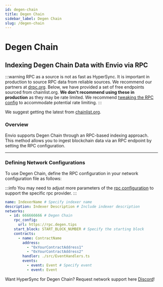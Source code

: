 ```yaml
---
id: degen-chain
title: Degen Chain
sidebar_label: Degen Chain
slug: /degen-chain
---
```


# Degen Chain

## Indexing Degen Chain Data with Envio via RPC

:::warning
RPC as a source is not as fast as HyperSync. It is important in production to source RPC data from reliable sources. We recommend our partners at [drpc.org](https://drpc.org). Below, we have provided a set of free endpoints sourced from chainlist.org. **We don't recommend using these in production** as they may be rate limited. We recommend [tweaking the RPC config](./rpc-sync) to accommodate potential rate limiting.
:::

We suggest getting the latest from [chainlist.org](https://chainlist.org).

### Overview

Envio supports Degen Chain through an RPC-based indexing approach. This method allows you to ingest blockchain data via an RPC endpoint by setting the RPC configuration.

---

### Defining Network Configurations

To use Degen Chain, define the RPC configuration in your network configuration file as follows:

:::info
You may need to adjust more parameters of the [rpc configuration](./rpc-sync) to support the specific rpc provider. 
:::

```yaml
name: IndexerName # Specify indexer name
description: Indexer Description # Include indexer description
networks:
  - id: 666666666 # Degen Chain
    rpc_config:
      url: https://rpc.degen.tips 
    start_block: START_BLOCK_NUMBER # Specify the starting block
    contracts:
      - name: ContractName
        address:
          - "0xYourContractAddress1"
          - "0xYourContractAddress2"
        handler: ./src/EventHandlers.ts
        events:
          - event: Event # Specify event
          - event: Event
```

Want HyperSync for Degen Chain? Request network support here [Discord](https://discord.gg/fztEvj79m3)!
